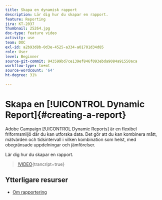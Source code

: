 ```yaml
---
title: Skapa en dynamisk rapport
description: Lär dig hur du skapar en rapport.
feature: Reporting
jira: KT-2037
thumbnail: 25264.jpg
doc-type: feature video
activity: use
team: DOC
exl-id: a2b93d8b-0d3e-4525-a334-a01701d34d85
role: User
level: Beginner
source-git-commit: 943599bd7ce139ef846f093ebda9084a91550aca
workflow-type: tm+mt
source-wordcount: '64'
ht-degree: 31%

---
```


# Skapa en [!UICONTROL Dynamic Report]{#creating-a-report}

Adobe Campaign [!UICONTROL Dynamic Reports] är en flexibel friformsmiljö där du kan utforska data. Det gör att du kan kombinera mått, mätvärden och tidsintervall i vilken kombination som helst, med obegränsade uppdelningar och jämförelser.

Lär dig hur du skapar en rapport.

>[!VIDEO](https://video.tv.adobe.com/v/25264/?learn=on){trancript=true}

## Ytterligare resurser

* [Om rapportering](https://experienceleague.adobe.com/docs/campaign-standard/using/reporting/about-reporting/about-dynamic-reports.html?lang=en)
